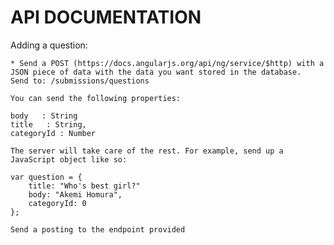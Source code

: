 API DOCUMENTATION
=================

Adding a question:

	
	* Send a POST (https://docs.angularjs.org/api/ng/service/$http) with a JSON piece of data with the data you want stored in the database.	
	Send to: /submissions/questions

	You can send the following properties:

	body   : String
    title   : String,
    categoryId : Number

    The server will take care of the rest. For example, send up a JavaScript object like so:

    var question = {
    	title: "Who's best girl?"
    	body: "Akemi Homura",
    	categoryId: 0
    };

    Send a posting to the endpoint provided